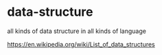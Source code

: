 # data-structure
all kinds of data structure in all kinds of language

https://en.wikipedia.org/wiki/List_of_data_structures
